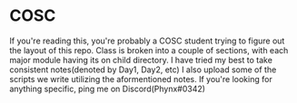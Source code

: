 # COSC
If you're reading this, you're probably a COSC student trying to figure out the layout of this repo.
Class is broken into a couple of sections, with each major module having its on child directory.
I have tried my best to take consistent notes(denoted by Day1, Day2, etc)
I also upload some of the scripts we write utilizing the aformentioned notes. If you're looking for anything specific, ping me on Discord(Phynx#0342)

